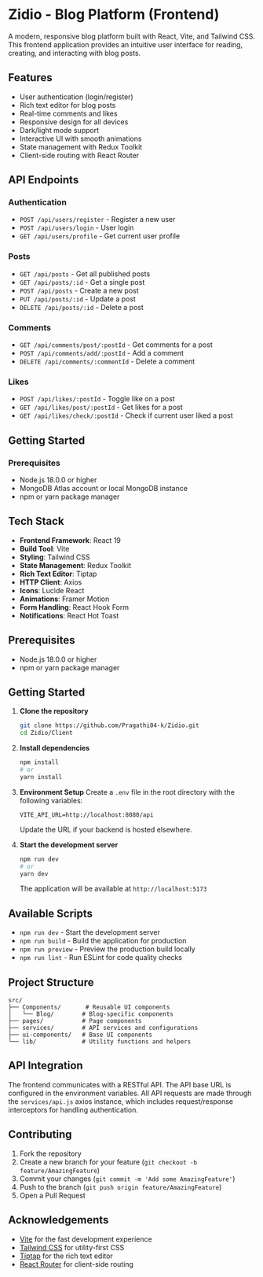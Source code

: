 # Zidio - Blog Platform (Frontend)

A modern, responsive blog platform built with React, Vite, and Tailwind CSS. This frontend application provides an intuitive user interface for reading, creating, and interacting with blog posts.

## Features

- User authentication (login/register)
- Rich text editor for blog posts
- Real-time comments and likes
- Responsive design for all devices
- Dark/light mode support
- Interactive UI with smooth animations
- State management with Redux Toolkit
- Client-side routing with React Router

## API Endpoints

### Authentication
- `POST /api/users/register` - Register a new user
- `POST /api/users/login` - User login
- `GET /api/users/profile` - Get current user profile

### Posts
- `GET /api/posts` - Get all published posts
- `GET /api/posts/:id` - Get a single post
- `POST /api/posts` - Create a new post
- `PUT /api/posts/:id` - Update a post
- `DELETE /api/posts/:id` - Delete a post

### Comments
- `GET /api/comments/post/:postId` - Get comments for a post
- `POST /api/comments/add/:postId` - Add a comment
- `DELETE /api/comments/:commentId` - Delete a comment

### Likes
- `POST /api/likes/:postId` - Toggle like on a post
- `GET /api/likes/post/:postId` - Get likes for a post
- `GET /api/likes/check/:postId` - Check if current user liked a post

## Getting Started

### Prerequisites
- Node.js 18.0.0 or higher
- MongoDB Atlas account or local MongoDB instance
- npm or yarn package manager

## Tech Stack

- **Frontend Framework**: React 19
- **Build Tool**: Vite
- **Styling**: Tailwind CSS
- **State Management**: Redux Toolkit
- **Rich Text Editor**: Tiptap
- **HTTP Client**: Axios
- **Icons**: Lucide React
- **Animations**: Framer Motion
- **Form Handling**: React Hook Form
- **Notifications**: React Hot Toast

## Prerequisites

- Node.js 18.0.0 or higher
- npm or yarn package manager

## Getting Started

1. **Clone the repository**
   ```bash
   git clone https://github.com/Pragathi04-k/Zidio.git
   cd Zidio/Client
   ```

2. **Install dependencies**
   ```bash
   npm install
   # or
   yarn install
   ```

3. **Environment Setup**
   Create a `.env` file in the root directory with the following variables:
   ```
   VITE_API_URL=http://localhost:8080/api
   ```
   Update the URL if your backend is hosted elsewhere.

4. **Start the development server**
   ```bash
   npm run dev
   # or
   yarn dev
   ```
   The application will be available at `http://localhost:5173`

## Available Scripts

- `npm run dev` - Start the development server
- `npm run build` - Build the application for production
- `npm run preview` - Preview the production build locally
- `npm run lint` - Run ESLint for code quality checks

## Project Structure

```
src/
├── Components/       # Reusable UI components
│   └── Blog/        # Blog-specific components
├── pages/           # Page components
├── services/        # API services and configurations
├── ui-components/   # Base UI components
└── lib/             # Utility functions and helpers
```

## API Integration

The frontend communicates with a RESTful API. The API base URL is configured in the environment variables. All API requests are made through the `services/api.js` axios instance, which includes request/response interceptors for handling authentication.

## Contributing

1. Fork the repository
2. Create a new branch for your feature (`git checkout -b feature/AmazingFeature`)
3. Commit your changes (`git commit -m 'Add some AmazingFeature'`)
4. Push to the branch (`git push origin feature/AmazingFeature`)
5. Open a Pull Request

## Acknowledgements

- [Vite](https://vitejs.dev/) for the fast development experience
- [Tailwind CSS](https://tailwindcss.com/) for utility-first CSS
- [Tiptap](https://tiptap.dev/) for the rich text editor
- [React Router](https://reactrouter.com/) for client-side routing
